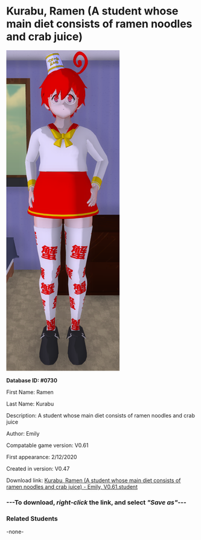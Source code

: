 # Kurabu, Ramen (A student whose main diet consists of ramen noodles and crab juice)

<img src="../../Files/Images/Kurabu, Ramen (A student whose main diet consists of ramen noodles and crab juice).png" title="Kurabu, Ramen (A student whose main diet consists of ramen noodles and crab juice) - Emily, V0.61">

**Database ID: #0730**

First Name: Ramen

Last Name: Kurabu

Description: A student whose main diet consists of ramen noodles and crab juice

Author: Emily

Compatable game version: V0.61

First appearance: 2/12/2020

Created in version: V0.47

Download link: <a href="https://raw.githubusercontent.com/Arbiter1223/Daigaku-Gurashi-Custom-Students/master/Files/Student%20Files/Kurabu%2C%20Ramen%20(A%20student%20whose%20main%20diet%20consists%20of%20ramen%20noodles%20and%20crab%20juice)%20-%20Emily%2C%20V0.61.student">Kurabu, Ramen (A student whose main diet consists of ramen noodles and crab juice) - Emily, V0.61.student</a>

### ---**To download, _right-click_ the link, and select _"Save as"_**---

### Related Students

-none-
